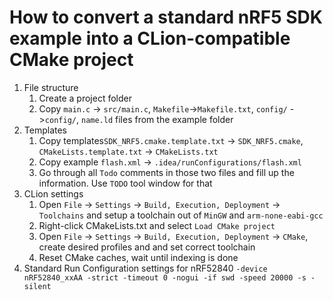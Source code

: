 How to convert a standard nRF5 SDK example into a CLion-compatible CMake project
======
1. File structure
   1. Create a project folder
   1. Copy `main.c` -> `src/main.c`, `Makefile`->`Makefile.txt`, `config/` ->`config/`, `name.ld` files
   from the example folder
1. Templates   
   1. Copy templates`SDK_NRF5.cmake.template.txt` -> `SDK_NRF5.cmake`,
   `CMakeLists.template.txt` -> `CMakeLists.txt`
   1. Copy example `flash.xml` -> `.idea/runConfigurations/flash.xml`   
   1. Go through all `Todo` comments in those two files and fill up the information. 
      Use `TODO` tool window for that
1. CLion settings
   1. Open `File` -> `Settings` -> `Build, Execution, Deployment` -> `Toolchains` and 
   setup a toolchain out of `MinGW` and `arm-none-eabi-gcc`
   1. Right-click CMakeLists.txt and select `Load CMake project`
   1. Open `File` -> `Settings` -> `Build, Execution, Deployment` -> `CMake`, create desired profiles
   and and set correct toolchain
   1. Reset CMake caches, wait until indexing is done  
1. Standard Run Configuration settings for nRF52840 `-device nRF52840_xxAA -strict -timeout 0 -nogui -if swd -speed 20000 -s -silent` 